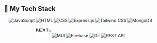 ## 🔧 My Tech Stack

<p align="center">
  <img src="https://img.icons8.com/color/48/000000/javascript.png" alt="JavaScript" />
  <img src="https://img.icons8.com/color/48/000000/html-5.png" alt="HTML" />
  <img src="https://img.icons8.com/color/48/000000/css3.png" alt="CSS" />
  <img src="https://img.icons8.com/ios/50/000000/express-js.png" alt="Express.js" />
  <img src="https://upload.wikimedia.org/wikipedia/commons/d/d5/Tailwind_CSS_Logo.svg" alt="Tailwind CSS" width="48" />
  <img src="https://img.icons8.com/color/48/000000/mongodb.png" alt="MongoDB" />
  <img src="https://raw.githubusercontent.com/devicons/devicon/master/icons/nextjs/nextjs-original-wordmark.svg" alt="Next.js" width="48" />
  <img src="https://img.icons8.com/color/48/000000/material-ui.png" alt="MUI" />
  <img src="https://img.icons8.com/color/48/000000/firebase.png" alt="Firebase" />
  <img src="https://img.icons8.com/color/48/000000/git.png" alt="Git" />
  <img src="https://img.icons8.com/external-outline-juicy-fish/50/000000/external-api-coding-and-development-outline-outline-juicy-fish.png" alt="REST API" />
</p>
